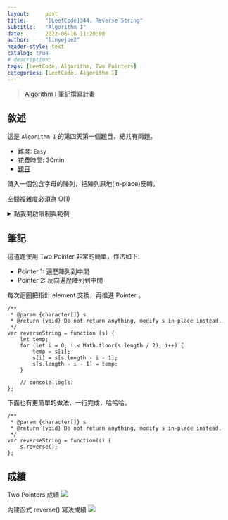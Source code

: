 ```yaml
---
layout:     post
title:      "[LeetCode]344. Reverse String"
subtitle:   "Algorithm I"
date:       2022-06-16 11:20:00
author:     "linyejoe2"
header-style: text
catalog: true
# description: 
tags: [LeetCode, Algorithm, Two Pointers]
categories: [LeetCode, Algorithm I]
---
```


>[Algorithm I 筆記撰寫計畫](/2022/06/14/leetcode/Algorithm/Algorithm%20I/Starting-write-Algorithm-I-Note/)

## 敘述

這是 `Algorithm I` 的第四天第一個題目，總共有兩題。

+ 難度: `Easy` 
+ 花費時間: 30min
+ [題目](https://leetcode.com/problems/reverse-string/)

傳入一個包含字母的陣列，把陣列原地(in-place)反轉。

空間複雜度必須為 O(1)

<!--more-->



<details><summary>點我開啟限制與範例</summary>
<pre>

**限制:**

-   `1 <= s.length <= 105`
-   `s[i]` is a [printable ascii character](https://en.wikipedia.org/wiki/ASCII#Printable_characters).


**Example 1:**

```=
Input: s = ["h","e","l","l","o"]
Output: ["o","l","l","e","h"]
```

**Example 2:**

```=
Input: s = ["H","a","n","n","a","h"]
Output: ["h","a","n","n","a","H"]
```
</pre></details>

## 筆記

這道題使用 Two Pointer 非常的簡單，作法如下:

+ Pointer 1: 遍歷陣列到中間
+ Pointer 2: 反向遍歷陣列到中間

每次迴圈把指針 element 交換，再推進 Pointer 。

```js=
/**
 * @param {character[]} s
 * @return {void} Do not return anything, modify s in-place instead.
 */
var reverseString = function (s) {
    let temp;
    for (let i = 0; i < Math.floor(s.length / 2); i++) {
        temp = s[i];
        s[i] = s[s.length - i - 1];
        s[s.length - i - 1] = temp;
    }

    // console.log(s)
};
```

下面也有更簡單的做法，一行完成，哈哈哈。

```js=
/**
 * @param {character[]} s
 * @return {void} Do not return anything, modify s in-place instead.
 */
var reverseString = function(s) {
    s.reverse();
};
```

## 成績

Two Pointers 成績
![](https://i.imgur.com/kZ5HgK4.png)


內建函式 reverse() 寫法成績
![](https://i.imgur.com/Oclfd2Z.png)

<details style='display:none;'><summary>點我開啟舊寫法/失敗寫法</summary>
<pre>



</pre></details>

<!-- ##### 參考資料 -->